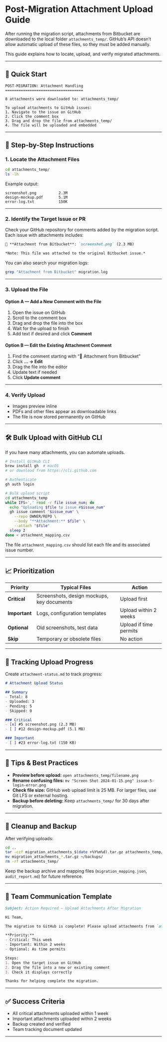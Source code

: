# Post-Migration Attachment Upload Guide

After running the migration script, attachments from Bitbucket are downloaded to the local folder `attachments_temp/`. GitHub’s API doesn’t allow automatic upload of these files, so they must be added manually.

This guide explains how to locate, upload, and verify migrated attachments.

---

## 🚀 Quick Start

```
POST-MIGRATION: Attachment Handling
===================================

8 attachments were downloaded to: attachments_temp/

To upload attachments to GitHub issues:
1. Navigate to the issue on GitHub
2. Click the comment box
3. Drag and drop the file from attachments_temp/
4. The file will be uploaded and embedded
```

---

## 🔧 Step-by-Step Instructions

### 1. Locate the Attachment Files

```bash
cd attachments_temp/
ls -lh
```

Example output:

```
screenshot.png          2.3M
design-mockup.pdf       5.1M
error-log.txt           150K
```

---

### 2. Identify the Target Issue or PR

Check your GitHub repository for comments added by the migration script. Each issue with attachments includes:

```markdown
📎 **Attachment from Bitbucket**: `screenshot.png` (2.3 MB)

*Note: This file was attached to the original Bitbucket issue.*
```

You can also search your migration logs:

```bash
grep "Attachment from Bitbucket" migration.log
```

---

### 3. Upload the File

#### Option A — Add a New Comment with the File

1. Open the issue on GitHub
2. Scroll to the comment box
3. Drag and drop the file into the box
4. Wait for the upload to finish
5. Add text if desired and click **Comment**

#### Option B — Edit the Existing Attachment Comment

1. Find the comment starting with “📎 Attachment from Bitbucket”
2. Click **... → Edit**
3. Drag the file into the editor
4. Update text if needed
5. Click **Update comment**

---

### 4. Verify Upload

* Images preview inline
* PDFs and other files appear as downloadable links
* The file is now stored permanently on GitHub

---

## 🛠️ Bulk Upload with GitHub CLI

If you have many attachments, you can automate uploads.

```bash
# Install GitHub CLI
brew install gh  # macOS
# or download from https://cli.github.com

# Authenticate
gh auth login

# Bulk upload script
cd attachments_temp
while IFS=',' read -r file issue_num; do
  echo "Uploading $file to issue #$issue_num"
  gh issue comment "$issue_num" \
    --repo OWNER/REPO \
    --body "**Attachment:** $file" \
    --attach "$file"
  sleep 2
done < attachment_mapping.csv
```

The file `attachment_mapping.csv` should list each file and its associated issue number.

---

## 📈 Prioritization

| Priority      | Typical Files                              | Action                 |
| ------------- | ------------------------------------------ | ---------------------- |
| **Critical**  | Screenshots, design mockups, key documents | Upload first           |
| **Important** | Logs, configuration templates              | Upload within 2 weeks  |
| **Optional**  | Old screenshots, test data                 | Upload if time permits |
| **Skip**      | Temporary or obsolete files                | No action              |

---

## 📄 Tracking Upload Progress

Create `attachment-status.md` to track progress:

```markdown
# Attachment Upload Status

## Summary
- Total: 8
- Uploaded: 3
- Pending: 5
- Skipped: 0

### Critical
- [x] #5 screenshot.png (2.3 MB)
- [ ] #12 design-mockup.pdf (5.1 MB)

### Important
- [ ] #23 error-log.txt (150 KB)
```

---

## 🔧 Tips & Best Practices

* **Preview before upload:** `open attachments_temp/filename.png`
* **Rename confusing files:** `mv "Screen Shot 2024-01-15.png" issue-5-login-error.png`
* **Check file size:** GitHub web upload limit is 25 MB. For larger files, use Git LFS or external hosting.
* **Backup before deleting:** Keep `attachments_temp/` for 30 days after migration.

---

## 🔧 Cleanup and Backup

After verifying uploads:

```bash
cd ..
tar -czf migration_attachments_$(date +%Y%m%d).tar.gz attachments_temp/
mv migration_attachments_*.tar.gz ~/backups/
rm -rf attachments_temp/
```

Keep the backup archive and mapping files (`migration_mapping.json`, `audit_report.md`) for future reference.

---

## 📣 Team Communication Template

```markdown
Subject: Action Required – Upload Attachments After Migration

Hi Team,

The migration to GitHub is complete! Please upload attachments from `attachments_temp/` to their corresponding GitHub issues.

**Priority:**
- Critical: This week
- Important: Within 2 weeks
- Optional: As time permits

Steps:
1. Open the target issue on GitHub
2. Drag the file into a new or existing comment
3. Check it displays correctly

Thanks for helping complete the migration.
```

---

## ✅ Success Criteria

* All critical attachments uploaded within 1 week
* Important attachments uploaded within 2 weeks
* Backup created and verified
* Team tracking document updated

---
